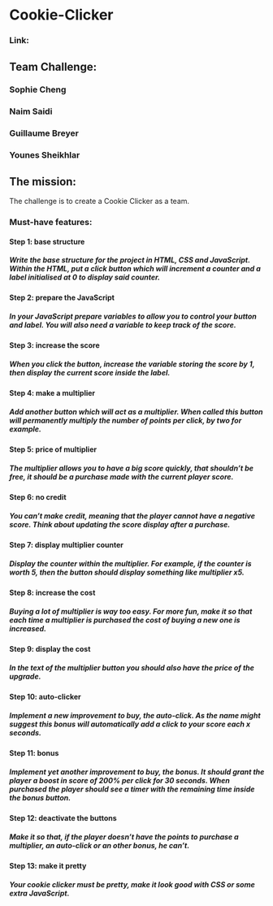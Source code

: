 # Cookie-Clicker
### Link:  
## Team Challenge:    
### Sophie Cheng       
### Naim Saidi       
### Guillaume Breyer    
### Younes Sheikhlar    

## The mission:     
The challenge is to create a Cookie Clicker as a team.     

### Must-have features:     
#### Step 1: base structure
##### Write the base structure for the project in HTML, CSS and JavaScript. Within the HTML, put a click button which will increment a counter and a label initialised at 0 to display said counter.

#### Step 2: prepare the JavaScript
##### In your JavaScript prepare variables to allow you to control your button and label. You will also need a variable to keep track of the score.

#### Step 3: increase the score
##### When you click the button, increase the variable storing the score by 1, then display the current score inside the label.

#### Step 4: make a multiplier    
##### Add another button which will act as a multiplier. When called this button will permanently multiply the number of points per click, by two for example.

#### Step 5: price of multiplier
##### The multiplier allows you to have a big score quickly, that shouldn’t be free, it should be a purchase made with the current player score.

#### Step 6: no credit     
##### You can’t make credit, meaning that the player cannot have a negative score. Think about updating the score display after a purchase.

#### Step 7: display multiplier counter
##### Display the counter within the multiplier. For example, if the counter is worth 5, then the button should display something like multiplier x5.

#### Step 8: increase the cost
##### Buying a lot of multiplier is way too easy. For more fun, make it so that each time a multiplier is purchased the cost of buying a new one is increased.

#### Step 9: display the cost
##### In the text of the multiplier button you should also have the price of the upgrade.

#### Step 10: auto-clicker
##### Implement a new improvement to buy, the auto-click. As the name might suggest this bonus will automatically add a click to your score each x seconds.

#### Step 11: bonus
##### Implement yet another improvement to buy, the bonus. It should grant the player a boost in score of 200% per click for 30 seconds. When purchased the player should see a timer with the remaining time inside the bonus button.

#### Step 12: deactivate the buttons
##### Make it so that, if the player doesn’t have the points to purchase a multiplier, an auto-click or an other bonus, he can’t.

#### Step 13: make it pretty
##### Your cookie clicker must be pretty, make it look good with CSS or some extra JavaScript.

